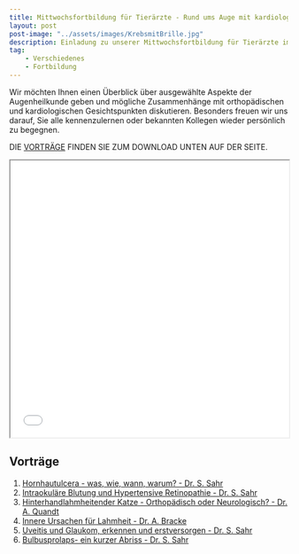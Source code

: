 ```yaml
---
title: Mittwochsfortbildung für Tierärzte - Rund ums Auge mit kardiologischen und orthopädischen Aspekten
layout: post
post-image: "../assets/images/KrebsmitBrille.jpg"
description: Einladung zu unserer Mittwochsfortbildung für Tierärzte im Juli.
tag:
    - Verschiedenes
    - Fortbildung
---
```


Wir möchten Ihnen einen Überblick über ausgewählte Aspekte der Augenheilkunde geben und mögliche Zusammenhänge mit orthopädischen und kardiologischen Gesichtspunkten diskutieren.
Besonders freuen wir uns darauf, Sie alle kennenzulernen oder bekannten Kollegen wieder persönlich zu begegnen.

DIE [VORTRÄGE](#vorträge) FINDEN SIE ZUM DOWNLOAD UNTEN AUF DER SEITE.

<!--excerpt-->

<iframe src="../assets/misc/2022/Einladung-Mittwochsfortbildung.pdf" width="100%" height="500px" style="max-width: 100% !important">
</iframe>

## Vorträge

1. [Hornhautulcera - was, wie, wann, warum? - Dr. S. Sahr](../assets/misc/2022/Hornhautulcera-wann_wie_was_warum.pdf)
2. [Intraokuläre Blutung und Hypertensive Retinopathie - Dr. S. Sahr](../assets/misc/2022/Intraokuläre_Blutung_und_Hypertensive_Retinopathie.pdf)
3. [Hinterhandlahmheitender Katze - Orthopädisch oder Neurologisch? - Dr. A. Quandt](../assets/misc/2022/Hinterhandlahmheiten_Katze.pdf)
4. [Innere Ursachen für Lahmheit - Dr. A. Bracke](../assets/misc/2022/internist-lahmht-katze.pptx)
5. [Uveitis und Glaukom, erkennen und erstversorgen - Dr. S. Sahr](../assets/misc/2022/Uveitis_und_Glaukom.pdf)
6. [Bulbusprolaps- ein kurzer Abriss - Dr. S. Sahr](../assets/misc/2022/Bulbusprolaps.pdf)
